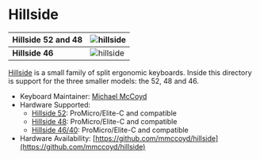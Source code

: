 # Hillside

| Hillside 52 and 48|![hillside](https://imgur.com/bvzLZz4h.png)|
|:-----------|:----------------|
| **Hillside 46** | ![hillside](https://imgur.com/pIVrKSgh.png)|

[Hillside](https://github.com/mmccoyd/hillside)
 is a small family of split ergonomic keyboards.
Inside this directory is support for the three smaller models: 
  the 52, 48 and 46.

* Keyboard Maintainer: [Michael McCoyd](https://github.com/mmccoyd)
* Hardware Supported:
    * [Hillside 52](https://github.com/qmk/qmk_firmware/blob/master/keyboards/hillside/52): ProMicro/Elite-C and compatible
    * [Hillside 48](https://github.com/qmk/qmk_firmware/blob/master/keyboards/hillside/48): ProMicro/Elite-C and compatible
    * [Hillside 46/40](https://github.com/qmk/qmk_firmware/blob/master/keyboards/hillside/46): ProMicro/Elite-C and compatible
* Hardware Availability: [https://github.com/mmccoyd/hillside](https://github.com/mmccoyd/hillside)
